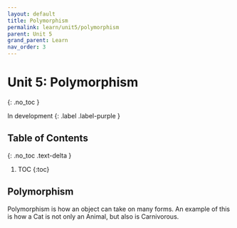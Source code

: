 ```yaml
---
layout: default
title: Polymorphism
permalink: learn/unit5/polymorphism
parent: Unit 5
grand_parent: Learn
nav_order: 3
---
```


<!-- prettier-ignore-start -->

# Unit 5: Polymorphism

{: .no_toc }

In development {: .label .label-purple }

## Table of Contents

{: .no_toc .text-delta }

1. TOC {:toc}
 <!-- prettier-ignore-end -->

## Polymorphism

Polymorphism is how an object can take on many forms. An example of this is how
a Cat is not only an Animal, but also is Carnivorous.
